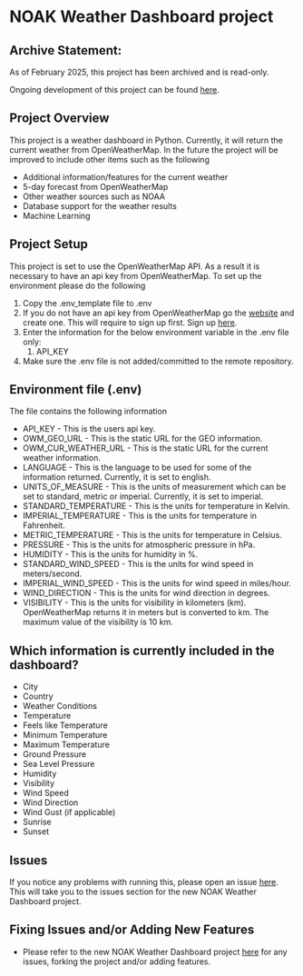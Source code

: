 # NOAK Weather Dashboard project

## Archive Statement:

As of February 2025, this project has been archived and is read-only.

Ongoing development of this project can be found [here](https://github.com/bclasky1539/noakweather).

## Project Overview

This project is a weather dashboard in Python. Currently, it will return the current weather from OpenWeatherMap. In the
future the project will be improved to include other items such as the following

- Additional information/features for the current weather
- 5-day forecast from OpenWeatherMap
- Other weather sources such as NOAA
- Database support for the weather results
- Machine Learning

## Project Setup

This project is set to use the OpenWeatherMap API. As a result it is necessary to have an api key from OpenWeatherMap.
To set up the environment please do the following

1) Copy the .env_template file to .env
2) If you do not have an api key from OpenWeatherMap go the [website](https://openweathermap.org/) and create one. This
   will require to sign up first. Sign up [here](http://home.openweathermap.org/users/sign_up).
3) Enter the information for the below environment variable in the .env file only:
    1) API_KEY
4) Make sure the .env file is not added/committed to the remote repository.

## Environment file (.env)

The file contains the following information

- API_KEY - This is the users api key.
- OWM_GEO_URL - This is the static URL for the GEO information.
- OWM_CUR_WEATHER_URL - This is the static URL for the current weather information.
- LANGUAGE - This is the language to be used for some of the information returned. Currently, it is set to english.
- UNITS_OF_MEASURE - This is the units of measurement which can be set to standard, metric or imperial. Currently, it is
  set to imperial.
- STANDARD_TEMPERATURE - This is the units for temperature in Kelvin.
- IMPERIAL_TEMPERATURE - This is the units for temperature in Fahrenheit.
- METRIC_TEMPERATURE - This is the units for temperature in Celsius.
- PRESSURE - This is the units for atmospheric pressure in hPa.
- HUMIDITY - This is the units for humidity in %.
- STANDARD_WIND_SPEED - This is the units for wind speed in meters/second.
- IMPERIAL_WIND_SPEED - This is the units for wind speed in miles/hour.
- WIND_DIRECTION - This is the units for wind direction in degrees.
- VISIBILITY - This is the units for visibility in kilometers (km). OpenWeatherMap returns it in meters but is converted
  to km. The maximum value of the visibility is 10 km.

## Which information is currently included in the dashboard?

- City
- Country
- Weather Conditions
- Temperature
- Feels like Temperature
- Minimum Temperature
- Maximum Temperature
- Ground Pressure
- Sea Level Pressure
- Humidity
- Visibility
- Wind Speed
- Wind Direction
- Wind Gust (if applicable)
- Sunrise
- Sunset

## Issues

If you notice any problems with running this, please open an
issue [here](https://github.com/bclasky1539/noakweather/issues). This will take you to the issues section for the new NOAK Weather Dashboard project.

## Fixing Issues and/or Adding New Features

- Please refer to the new NOAK Weather Dashboard project [here](https://github.com/bclasky1539/noakweather) for any issues, forking the project and/or adding features.
